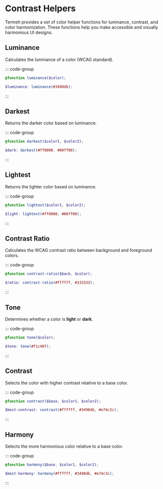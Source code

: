 # Contrast Helpers

Termeh provides a set of color helper functions for luminance, contrast, and color harmonization. These functions help you make accessible and visually harmonious UI designs.

## Luminance

Calculates the luminance of a color (WCAG standard).

::: code-group

```scss [usage.scss]
@function luminance($color);
```

```scss [example.scss]
$luminance: luminance(#3498db);
```

:::

## Darkest

Returns the darker color based on luminance.

::: code-group

```scss [usage.scss]
@function darkest($color1, $color2);
```

```scss [example.scss]
$dark: darkest(#ff0000, #00ff00);
```

:::

## Lightest

Returns the lighter color based on luminance.

::: code-group

```scss [usage.scss]
@function lightest($color1, $color2);
```

```scss [example.scss]
$light: lightest(#ff0000, #00ff00);
```

:::

## Contrast Ratio

Calculates the WCAG contrast ratio between background and foreground colors.

::: code-group

```scss [usage.scss]
@function contrast-ratio($back, $color);
```

```scss [example.scss]
$ratio: contrast-ratio(#ffffff, #333333);
```

:::

## Tone

Determines whether a color is **light** or **dark**.

::: code-group

```scss [usage.scss]
@function tone($color);
```

```scss [example.scss]
$tone: tone(#f1c40f);
```

:::

## Contrast

Selects the color with higher contrast relative to a base color.

::: code-group

```scss [usage.scss]
@function contrast($base, $color1, $color2);
```

```scss [example.scss]
$best-contrast: contrast(#ffffff, #3498db, #e74c3c);
```

:::

## Harmony

Selects the more harmonious color relative to a base color.

::: code-group

```scss [usage.scss]
@function harmony($base, $color1, $color2);
```

```scss [example.scss]
$best-harmony: harmony(#ffffff, #3498db, #e74c3c);
```

:::
